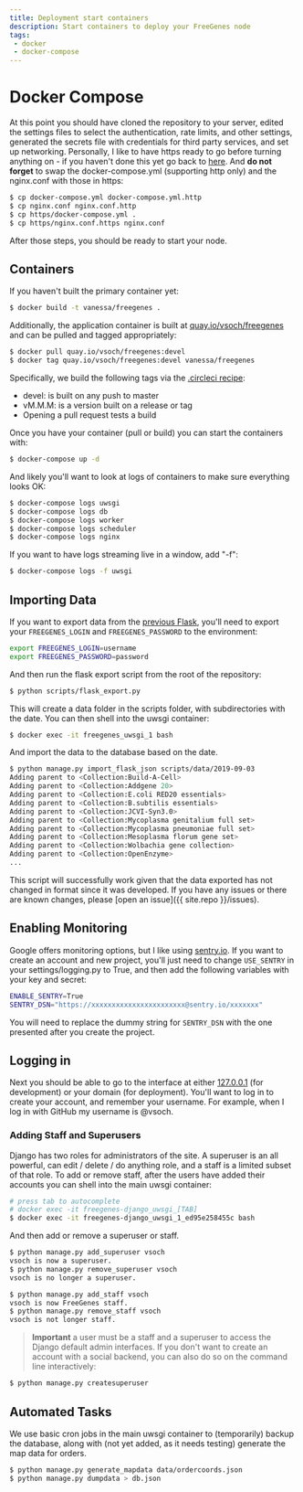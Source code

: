 ```yaml
---
title: Deployment start containers
description: Start containers to deploy your FreeGenes node
tags: 
 - docker
 - docker-compose
---
```


# Docker Compose

At this point you should have cloned the repository to your server, edited the settings files to select the authentication, rate limits, and other settings, generated the secrets file with credentials for third party services, and set up networking. Personally, I like to have https ready to go before turning anything on - if you haven't done this yet
go back to [here](https://vsoch.github.io/freegenes/docs/development/setup#domain-name). And **do not forget** to swap the docker-compose.yml (supporting http only) and the nginx.conf with those in https:

```bash
$ cp docker-compose.yml docker-compose.yml.http
$ cp nginx.conf nginx.conf.http
$ cp https/docker-compose.yml .
$ cp https/nginx.conf.https nginx.conf
```

After those steps, you should be ready to start your node. 

## Containers

If you haven't built the primary container yet:

```bash
$ docker build -t vanessa/freegenes .
```

Additionally, the application container is built at [quay.io/vsoch/freegenes](https://quay.io/repository/vsoch/freegenes) and can be pulled and tagged appropriately:

```bash
$ docker pull quay.io/vsoch/freegenes:devel
$ docker tag quay.io/vsoch/freegenes:devel vanessa/freegenes
```

Specifically, we build the following tags via the [.circleci recipe](https://github.com/vsoch/freegenes/blob/master/.circleci/config.yml):

 - devel: is built on any push to master
 - vM.M.M: is a version built on a release or tag
 - Opening a pull request tests a build

Once you have your container (pull or build) you can start the containers with:

```bash
$ docker-compose up -d
```

And likely you'll want to look at logs of containers to make sure everything looks OK:

```bash
$ docker-compose logs uwsgi
$ docker-compose logs db
$ docker-compose logs worker
$ docker-compose logs scheduler
$ docker-compose logs nginx
```

If you want to have logs streaming live in a window, add "-f":

```bash
$ docker-compose logs -f uwsgi
```

## Importing Data

If you want to export data from the [previous Flask](), you'll need to export your
`FREEGENES_LOGIN` and `FREEGENES_PASSWORD` to the environment:

```bash
export FREEGENES_LOGIN=username
export FREEGENES_PASSWORD=password
```

And then run the flask export script from the root of the repository:

```bash
$ python scripts/flask_export.py
```

This will create a data folder in the scripts folder, with subdirectories with the date.
You can then shell into the uwsgi container:

```bash
$ docker exec -it freegenes_uwsgi_1 bash
```

And import the data to the database based on the date.

```bash
$ python manage.py import_flask_json scripts/data/2019-09-03
Adding parent to <Collection:Build-A-Cell>
Adding parent to <Collection:Addgene 20>
Adding parent to <Collection:E.coli RED20 essentials>
Adding parent to <Collection:B.subtilis essentials>
Adding parent to <Collection:JCVI-Syn3.0>
Adding parent to <Collection:Mycoplasma genitalium full set>
Adding parent to <Collection:Mycoplasma pneumoniae full set>
Adding parent to <Collection:Mesoplasma florum gene set>
Adding parent to <Collection:Wolbachia gene collection>
Adding parent to <Collection:OpenEnzyme>
...
```

This script will successfully work given that the data exported has not changed in
format since it was developed. If you have any issues or there are known changes, please
[open an issue]({{ site.repo }}/issues).

## Enabling Monitoring

Google offers monitoring options, but I like using [sentry.io](https://sentry.io).
If you want to create an account and new project, you'll just need to change
`USE_SENTRY` in your settings/logging.py to True, and then add the following variables with
your key and secret:

```bash
ENABLE_SENTRY=True
SENTRY_DSN="https://xxxxxxxxxxxxxxxxxxxxxxx@sentry.io/xxxxxxx"
```

You will need to replace the dummy string for `SENTRY_DSN` with the one presented
after you create the project.

## Logging in

Next you should be able to go to the interface at either [127.0.0.1](127.0.0.1) (for development)
or your domain (for deployment). You'll want to log in to create your account, and remember
your username. For example, when I log in with GitHub my username is @vsoch.

### Adding Staff and Superusers

Django has two roles for administrators of the site. A superuser is an all powerful, can
edit / delete / do anything role, and a staff is a limited subset of that role. To add or remove
staff, after the users have added their accounts you can shell into the main uwsgi container:

```bash
# press tab to autocomplete
# docker exec -it freegenes-django_uwsgi_[TAB]
$ docker exec -it freegenes-django_uwsgi_1_ed95e258455c bash
```

And then add or remove a superuser or staff.

```bash
$ python manage.py add_superuser vsoch
vsoch is now a superuser.
$ python manage.py remove_superuser vsoch
vsoch is no longer a superuser.
```
```bash
$ python manage.py add_staff vsoch
vsoch is now FreeGenes staff.
$ python manage.py remove_staff vsoch
vsoch is not longer staff.
```

> **Important** a user must be a staff and a superuser to access the Django default admin interfaces. If you don't want to create an account with a social backend, you can also do so on the command line interactively:

```bash
$ python manage.py createsuperuser
```

## Automated Tasks

We use basic cron jobs in the main uwsgi container to (temporarily) backup the database,
along with (not yet added, as it needs testing) generate the map data for orders.

```bash
$ python manage.py generate_mapdata data/ordercoords.json
$ python manage.py dumpdata > db.json
```

